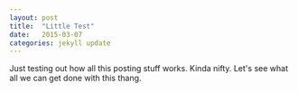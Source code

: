 ```yaml
---
layout: post
title:  "Little Test"
date:   2015-03-07
categories: jekyll update
---
```

Just testing out how all this posting stuff works. Kinda nifty. Let's see what all we can get done with this thang.
